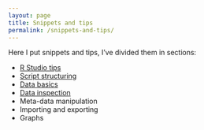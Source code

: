 ```yaml
---
layout: page
title: Snippets and tips
permalink: /snippets-and-tips/
---
```


Here I put snippets and tips, I’ve divided them in sections:

* [R Studio tips](/r-studio-scripts/)
* [Script structuring](/script-structuring/)
* [Data basics](/data-basics/)
* [Data inspection](data-inspection)
* Meta-data manipulation
* Importing and exporting
* Graphs


